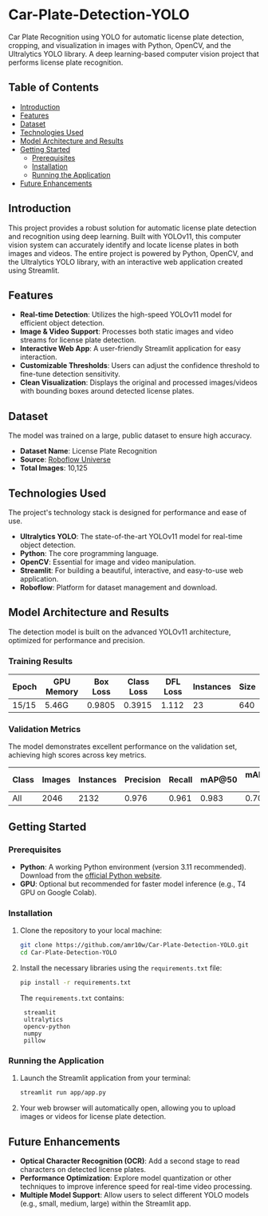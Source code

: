 # Car-Plate-Detection-YOLO

Car Plate Recognition using YOLO for automatic license plate detection, cropping, and visualization in images with Python, OpenCV, and the Ultralytics YOLO library. A deep learning-based computer vision project that performs license plate recognition.

## Table of Contents

- [Introduction](#introduction)
- [Features](#features)
- [Dataset](#dataset)
- [Technologies Used](#technologies-used)
- [Model Architecture and Results](#model-architecture-and-results)
- [Getting Started](#getting-started)
  - [Prerequisites](#prerequisites)
  - [Installation](#installation)
  - [Running the Application](#running-the-application)
- [Future Enhancements](#future-enhancements)

## Introduction

This project provides a robust solution for automatic license plate detection and recognition using deep learning. Built with YOLOv11, this computer vision system can accurately identify and locate license plates in both images and videos. The entire project is powered by Python, OpenCV, and the Ultralytics YOLO library, with an interactive web application created using Streamlit.

## Features

- **Real-time Detection**: Utilizes the high-speed YOLOv11 model for efficient object detection.
- **Image & Video Support**: Processes both static images and video streams for license plate detection.
- **Interactive Web App**: A user-friendly Streamlit application for easy interaction.
- **Customizable Thresholds**: Users can adjust the confidence threshold to fine-tune detection sensitivity.
- **Clean Visualization**: Displays the original and processed images/videos with bounding boxes around detected license plates.

## Dataset

The model was trained on a large, public dataset to ensure high accuracy.

- **Dataset Name**: License Plate Recognition
- **Source**: [Roboflow Universe](https://universe.roboflow.com/roboflow-universe-projects/license-plate-recognition-rxg4e)
- **Total Images**: 10,125

## Technologies Used

The project's technology stack is designed for performance and ease of use.

- **Ultralytics YOLO**: The state-of-the-art YOLOv11 model for real-time object detection.
- **Python**: The core programming language.
- **OpenCV**: Essential for image and video manipulation.
- **Streamlit**: For building a beautiful, interactive, and easy-to-use web application.
- **Roboflow**: Platform for dataset management and download.

## Model Architecture and Results

The detection model is built on the advanced YOLOv11 architecture, optimized for performance and precision.

### Training Results

| Epoch  | GPU Memory | Box Loss | Class Loss | DFL Loss | Instances | Size |
|--------|------------|----------|------------|----------|-----------|------|
| 15/15  | 5.46G      | 0.9805   | 0.3915     | 1.112    | 23        | 640  |

### Validation Metrics

The model demonstrates excellent performance on the validation set, achieving high scores across key metrics.

| Class | Images | Instances | Precision | Recall | mAP@50 | mAP@50-95 |
|-------|--------|-----------|-----------|--------|--------|-----------|
| All   | 2046   | 2132      | 0.976     | 0.961  | 0.983  | 0.701     |

## Getting Started

### Prerequisites

- **Python**: A working Python environment (version 3.11 recommended). Download from the [official Python website](https://www.python.org/).
- **GPU**: Optional but recommended for faster model inference (e.g., T4 GPU on Google Colab).

### Installation

1. Clone the repository to your local machine:

   ```bash
   git clone https://github.com/amr10w/Car-Plate-Detection-YOLO.git
   cd Car-Plate-Detection-YOLO
   ```

2. Install the necessary libraries using the `requirements.txt` file:

   ```bash
   pip install -r requirements.txt
   ```

   The `requirements.txt` contains:

   ```text
    streamlit
    ultralytics
    opencv-python
    numpy
    pillow
   ```

### Running the Application

1. Launch the Streamlit application from your terminal:

   ```bash
   streamlit run app/app.py
   ```

2. Your web browser will automatically open, allowing you to upload images or videos for license plate detection.

## Future Enhancements

- **Optical Character Recognition (OCR)**: Add a second stage to read characters on detected license plates.
- **Performance Optimization**: Explore model quantization or other techniques to improve inference speed for real-time video processing.
- **Multiple Model Support**: Allow users to select different YOLO models (e.g., small, medium, large) within the Streamlit app.
